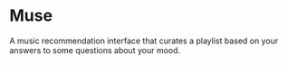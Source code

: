 # Muse
A music recommendation interface that curates a playlist based on your answers to some questions about your mood.
